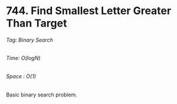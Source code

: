 # 744. Find Smallest Letter Greater Than Target

###### Tag: Binary Search

###### Time: O(logN)
###### Space : O(1)

Basic binary search problem.